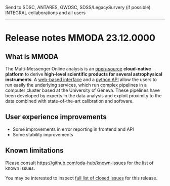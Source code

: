 Send to SDSC, ANTARES, GWOSC, SDSS/LegacySurvery (if possible) INTEGRAL collaborations and all users

----

# Release notes MMODA 23.12.0000

## What is MMODA

The Multi-Messenger Online analysis is an [open-source](https://github.com/oda-hub) **cloud-native platform** to derive **high-level scientific products for several astrophysical instruments**.
A [web-based interface](https://www.astro.unige.ch/mmoda/) and a [python API](https://oda-api.readthedocs.io/en/latest/user_guide/tutorial_main.html) allow the users to run easily the underlying services, which run complex pipelines in a computer cluster based at the University of Geneva. These pipelines have been developed by experts in the data analysis and exploit proximity to the data combined with state-of-the-art calibration and software.

## User experience improvements

* Some improvements in error reporting in frontend and API
* Some stability improvements

## Known limitations

Please consult https://github.com/oda-hub/known-issues for the list of known issues.

You may be interested to inspect [full list of closed issues](https://github.com/issues?q=org%3Aoda-hub+milestone%3Av22.09.0000) for this release.
